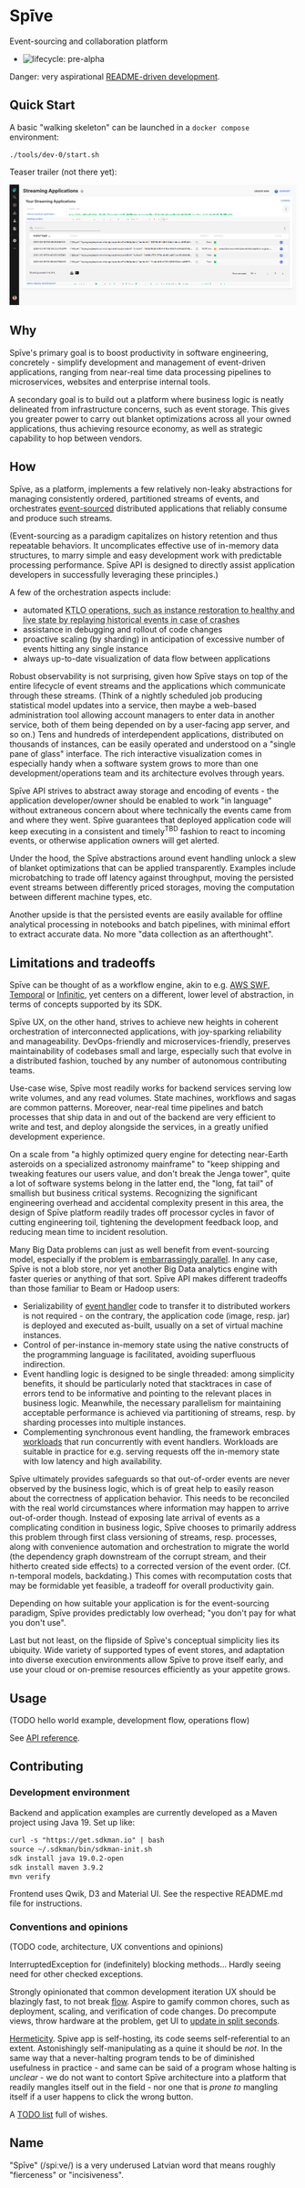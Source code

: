 # Spīve

Event-sourcing and collaboration platform

- ![lifecycle: pre-alpha](https://img.shields.io/badge/lifecycle-pre--alpha-a0c3d2.svg)

Danger: very aspirational [README-driven development](https://tom.preston-werner.com/2010/08/23/readme-driven-development.html).

## Quick Start

A basic "walking skeleton" can be launched in a `docker compose` environment:

    ./tools/dev-0/start.sh

Teaser trailer (not there yet):

![](screenshot.png "UI mockup showing event timelines of three applications. One of them colored to indicate warnings, and a cause in the form of an exception stacktrace can be easily identified.")

## Why

Spīve's primary goal is to boost productivity in software engineering, concretely - simplify development and management of event-driven applications, ranging from near-real time data processing pipelines to microservices, websites and enterprise internal tools.

A secondary goal is to build out a platform where business logic is neatly delineated from infrastructure concerns, such as event storage. This gives you greater power to carry out blanket optimizations across all your owned applications, thus achieving resource economy, as well as strategic capability to hop between vendors.

## How

Spīve, as a platform, implements a few relatively non-leaky abstractions for managing consistently ordered, partitioned streams of events, and orchestrates [event-sourced](https://www.cqrs.nu/Faq/event-sourcing) distributed applications that reliably consume and produce such streams.

(Event-sourcing as a paradigm capitalizes on history retention and thus repeatable behaviors. It uncomplicates effective use of in-memory data structures, to marry simple and easy development work with predictable processing performance. Spīve API is designed to directly assist application developers in successfully leveraging these principles.)

A few of the orchestration aspects include:

- automated <abbr title="&quot;Keep The Lights On&quot;">KTLO<abbr> operations, such as instance restoration to healthy and live state by replaying historical events in case of crashes
- assistance in debugging and rollout of code changes
- proactive scaling (by sharding) in anticipation of excessive number of events hitting any single instance
- always up-to-date visualization of data flow between applications

Robust observability is not surprising, given how Spīve stays on top of the entire lifecycle of event streams and the applications which communicate through these streams. (Think of a nightly scheduled job producing statistical model updates into a service, then maybe a web-based administration tool allowing account managers to enter data in another service, both of them being depended on by a user-facing app server, and so on.) Tens and hundreds of interdependent applications, distributed on thousands of instances, can be easily operated and understood on a "single pane of glass" interface. The rich interactive visualization comes in especially handy when a software system grows to more than one development/operations team and its architecture evolves through years.

Spīve API strives to abstract away storage and encoding of events - the application developer/owner should be enabled to work "in language" without extraneous concern about where technically the events came from and where they went. Spīve guarantees that deployed application code will keep executing in a consistent and timely<sup>TBD</sup> fashion to react to incoming events, or otherwise application owners will get alerted.

Under the hood, the Spīve abstractions around event handling unlock a slew of blanket optimizations that can be applied transparently. Examples include microbatching to trade off latency against throughput, moving the persisted event streams between differently priced storages, moving the computation between different machine types, etc.

Another upside is that the persisted events are easily available for offline analytical processing in notebooks and batch pipelines, with minimal effort to extract accurate data. No more "data collection as an afterthought".

## Limitations and tradeoffs

Spīve can be thought of as a workflow engine, akin to e.g. [AWS SWF](https://docs.aws.amazon.com/amazonswf/latest/developerguide/swf-welcome.html), [Temporal](https://github.com/temporalio/temporal) or [Infinitic](https://github.com/infiniticio/infinitic), yet centers on a different, lower level of abstraction, in terms of concepts supported by its SDK.

Spīve UX, on the other hand, strives to achieve new heights in coherent orchestration of interconnected applications, with joy-sparking reliability and manageability. DevOps-friendly and microservices-friendly, preserves maintainability of codebases small and large, especially such that evolve in a distributed fashion, touched by any number of autonomous contributing teams.

Use-case wise, Spīve most readily works for backend services serving low write volumes, and any read volumes. State machines, workflows and sagas are common patterns. Moreover, near-real time pipelines and batch processes that ship data in and out of the backend are very efficient to write and test, and deploy alongside the services, in a greatly unified development experience.

On a scale from "a highly optimized query engine for detecting near-Earth asteroids on a specialized astronomy mainframe" to "keep shipping and tweaking features our users value, and don't break the Jenga tower", quite a lot of software systems belong in the latter end, the "long, fat tail" of smallish but business critical systems. Recognizing the significant engineering overhead and accidental complexity present in this area, the design of Spīve platform readily trades off processor cycles in favor of cutting engineering toil, tightening the development feedback loop, and reducing mean time to incident resolution.

Many Big Data problems can just as well benefit from event-sourcing model, especially if the problem is [embarrassingly parallel](https://en.wikipedia.org/wiki/Embarrassingly_parallel). In any case, Spīve is not a blob store, nor yet another Big Data analytics engine with faster queries or anything of that sort. Spīve API makes different tradeoffs than those familiar to Beam or Hadoop users:

- Serializability of [event handler](API.md#Event_handlers) code to transfer it to distributed workers is not required - on the contrary, the application code (image, resp. jar) is deployed and executed as-built, usually on a set of virtual machine instances.
- Control of per-instance in-memory state using the native constructs of the programming language is facilitated, avoiding superfluous indirection.
- Event handling logic is designed to be single threaded: among simplicity benefits, it should be particularly noted that stacktraces in case of errors tend to be informative and pointing to the relevant places in business logic. Meanwhile, the necessary parallelism for maintaining acceptable performance is achieved via partitioning of streams, resp. by sharding processes into multiple instances.
- Complementing synchronous event handling, the framework embraces [workloads](API.md#Workloads) that run concurrently with event handlers. Workloads are suitable in practice for e.g. serving requests off the in-memory state with low latency and high availability.

Spīve ultimately provides safeguards so that out-of-order events are never observed by the business logic, which is of great help to easily reason about the correctness of application behavior. This needs to be reconciled with the real world circumstances where information may happen to arrive out-of-order though. Instead of exposing late arrival of events as a complicating condition in business logic, Spīve chooses to primarily address this problem through first class versioning of streams, resp. processes, along with convenience automation and orchestration to migrate the world (the dependency graph downstream of the corrupt stream, and their hitherto created side effects) to a corrected version of the event order. (Cf. n-temporal models, backdating.) This comes with recomputation costs that may be formidable yet feasible, a tradeoff for overall productivity gain.

Depending on how suitable your application is for the event-sourcing paradigm, Spīve provides predictably low overhead; "you don't pay for what you don't use".

Last but not least, on the flipside of Spīve's conceptual simplicity lies its ubiquity. Wide variety of supported types of event stores, and adaptation into diverse execution environments allow Spīve to prove itself early, and use your cloud or on-premise resources efficiently as your appetite grows.

## Usage

(TODO hello world example, development flow, operations flow)

See [API reference](API.md).

## Contributing

### Development environment

Backend and application examples are currently developed as a Maven project using Java 19. Set up like:

    curl -s "https://get.sdkman.io" | bash
    source ~/.sdkman/bin/sdkman-init.sh
    sdk install java 19.0.2-open
    sdk install maven 3.9.2
    mvn verify

Frontend uses Qwik, D3 and Material UI. See the respective README.md file for instructions.

### Conventions and opinions

(TODO code, architecture, UX conventions and opinions)

InterruptedException for (indefinitely) blocking methods... Hardly seeing need for other checked exceptions.

Strongly opinionated that common development iteration UX should be blazingly fast, to not break [flow](https://en.wikipedia.org/wiki/Flow_state). Aspire to gamify common chores, such as deployment, scaling, and verification of code changes. Do precompute views, throw hardware at the problem, get UI to [update in split seconds](http://lawsofux.com/en/doherty-threshold/).

[Hermeticity](https://testing.googleblog.com/2012/10/hermetic-servers.html). Spive app is self-hosting, its code seems self-referential to an extent. Astonishingly self-manipulating as a quine it should be _not_. In the same way that a never-halting program tends to be of diminished usefulness in practice - and same can be said of a program whose halting is _unclear_ - we do not want to contort Spīve architecture into a platform that readily mangles itself out in the field - nor one that is _prone to_ mangling itself if a user happens to click the wrong button.

A [TODO list](TODO.md) full of wishes.

## Name

"Spīve" (/spiːve/) is a very underused Latvian word that means roughly "fierceness" or "incisiveness".
